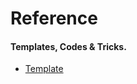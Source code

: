 # Reference
#### Templates, Codes & Tricks.
* [Template](https://github.com/jaimelay/competitive-programming/blob/master/Reference/template.cpp)
